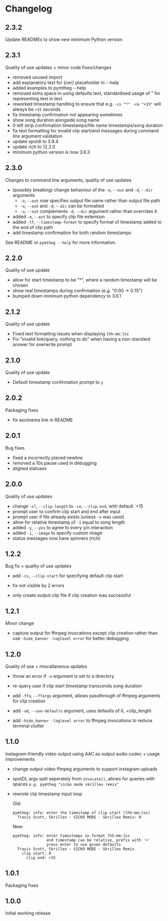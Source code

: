 # Changelog

## 2.3.2

Update READMEs to show new minimum Python version

## 2.3.1

Quality of use updates + minor code fixes/changes

- removed unused import
- add explanatory text for {cer} placeholder in --help
- added examples to pymtheg --help
- removed extra space in using defaults text, standardised usage of " for representing text in text
- reworked timestamp handling to ensure that e.g. `-cs "*" -ce "+15"` will always be `+15` seconds
- fix timestamp confirmation not appearing sometimes
- show song duration alongside song name
- 0 left strip confirmation timestamps/file name timestamps/song duration
- fix text formatting for invalid clip start/end messages during command line argument validation
- update spotdl to 3.9.4
- update rich to 12.2.0
- minimum python version is now 3.6.3


## 2.3.0

Changes to command line arguments, quality of use updates

- (possibly breaking) change behaviour of the `-o`, `--out` and `-d`, `--dir` arguments
  - `-o`, `--out` now specifies output file name rather than output file path
  - `-o`, `--out` and `-d`, `--dir` can be formatted
  - `-o`, `--out` complements `-d`, `--dir` argument rather than overrides it
- added `-e`, `--ext` to specify clip file extension
- added `-tf`, `--timestamp-format` to specify format of timestamp added to the end of clip path
- add timestamp confirmation for both random timestamps

See README or `pymtheg --help` for more information.

## 2.2.0

Quality of use update

- allow for start timestamp to be "*", where a random timestamp will be chosen
- show real timestamps during confirmation (e.g. "0:00 -> 0:15")
- bumped down minimum python dependency to 3.6.1

## 2.1.2

Quality of use update

- Fixed text formatting issues when displaying `[hh:mm:]ss`
- Fix "invalid link/query, nothing to do" when having a non-standard answer for overwrite prompt

## 2.1.0

Quality of use update

- Default timestamp confirmation prompt to `y`

## 2.0.2

Packaging fixes

- fix asciinema link in README

## 2.0.1

Bug fixes

- fixed a incorrectly placed newline
- removed a 10s pause used in debugging
- aligned statuses

## 2.0.0

Quality of use updates

- change `-cl`, `--clip-length` to `-ce`, `--clip-end`, with default `+15
- prompt user to confirm clip start and end after input
- prompt user if file already exists (unless `-o` was used)
- allow for relative timestamp of `-1` equal to song length
- added `-y`, `--yes` to agree to every y/n interaction
- added `-i`, `--image` to specify custom image
- status messages now have spinners (rich)

## 1.2.2

Bug fix + quality of use updates

- add `-cs`, `--clip-start` for specifying default clip start

- fix not visible by 2 errors

- only create output clip file if clip creation was successful

## 1.2.1

Minor change

- capture output for ffmpeg invocations except clip creation rather than use
  `-hide_banner -loglevel error` for better debugging

## 1.2.0

Quality of use + miscallaneous updates

- throw an error if `-o` argument is set to a directory

- re-query user if clip start timestamp transcends song duration

- add `-ffa`, `--ffargs` argument, allows passthrough of ffmpeg arguments for clip
  creation

- add `-ud`, `--use-defaults` argument, uses defaults of 0, +clip_length

- add `-hide_banner -loglevel error` to ffmpeg invocations to reduce terminal clutter

## 1.1.0

Instagram-friendly video output using AAC as output audio codec + usage improvements

- change output video ffmpeg arguments to support instagram uploads

- spotDL args split seperately from `invocate()`, allows for queries with spaces
  `e.g. pymtheg "sicko mode skrillex remix"`

- rewrote clip timestamp input loop

  Old:

  ```text
  pymtheg: info: enter the timestamp of clip start ([hh:mm:]ss)
    Travis Scott, Skrillex - SICKO MODE - Skrillex Remix: 0
  ```

  New:

  ```text
  pymtheg: info: enter timestamps in format [hh:mm:]ss
                 end timestamp can be relative, prefix with '+'
                 press enter to use given defaults
    Travis Scott, Skrillex - SICKO MODE - Skrillex Remix
      clip start: 0
        clip end: +15
  ```

## 1.0.1

Packaging fixes

## 1.0.0

Initial working release
